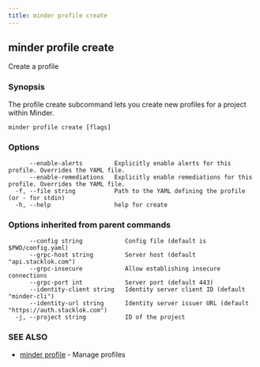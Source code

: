 ```yaml
---
title: minder profile create
---
```

## minder profile create

Create a profile

### Synopsis

The profile create subcommand lets you create new profiles for a project within Minder.

```
minder profile create [flags]
```

### Options

```
      --enable-alerts         Explicitly enable alerts for this profile. Overrides the YAML file.
      --enable-remediations   Explicitly enable remediations for this profile. Overrides the YAML file.
  -f, --file string           Path to the YAML defining the profile (or - for stdin)
  -h, --help                  help for create
```

### Options inherited from parent commands

```
      --config string            Config file (default is $PWD/config.yaml)
      --grpc-host string         Server host (default "api.stacklok.com")
      --grpc-insecure            Allow establishing insecure connections
      --grpc-port int            Server port (default 443)
      --identity-client string   Identity server client ID (default "minder-cli")
      --identity-url string      Identity server issuer URL (default "https://auth.stacklok.com")
  -j, --project string           ID of the project
```

### SEE ALSO

* [minder profile](minder_profile.md)	 - Manage profiles

